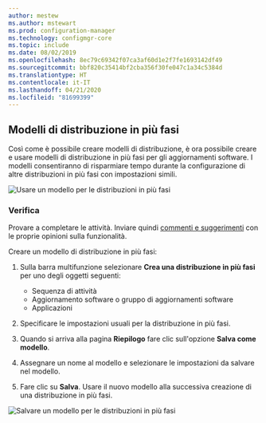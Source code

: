 ```yaml
---
author: mestew
ms.author: mstewart
ms.prod: configuration-manager
ms.technology: configmgr-core
ms.topic: include
ms.date: 08/02/2019
ms.openlocfilehash: 8ec79c69342f07ca3af60d1e2f7fe1693142df49
ms.sourcegitcommit: bbf820c35414bf2cba356f30fe047c1a34c5384d
ms.translationtype: HT
ms.contentlocale: it-IT
ms.lasthandoff: 04/21/2020
ms.locfileid: "81699399"
---
```

## <a name="phased-deployment-templates"></a>Modelli di distribuzione in più fasi
<!--4961086-->
Così come è possibile creare modelli di distribuzione, è ora possibile creare e usare modelli di distribuzione in più fasi per gli aggiornamenti software. I modelli consentiranno di risparmiare tempo durante la configurazione di altre distribuzioni in più fasi con impostazioni simili.

![Usare un modello per le distribuzioni in più fasi](../../media/4961086-phased-deployment-use-template.png)

### <a name="try-it-out"></a>Verifica

Provare a completare le attività. Inviare quindi [commenti e suggerimenti](../../../../understand/find-help.md#product-feedback) con le proprie opinioni sulla funzionalità.

Creare un modello di distribuzione in più fasi:

1. Sulla barra multifunzione selezionare **Crea una distribuzione in più fasi** per uno degli oggetti seguenti:

   - Sequenza di attività
   - Aggiornamento software o gruppo di aggiornamenti software
   - Applicazioni

1. Specificare le impostazioni usuali per la distribuzione in più fasi.
1. Quando si arriva alla pagina **Riepilogo** fare clic sull'opzione **Salva come modello**.
1. Assegnare un nome al modello e selezionare le impostazioni da salvare nel modello.
1. Fare clic su **Salva**. Usare il nuovo modello alla successiva creazione di una distribuzione in più fasi.

![Salvare un modello per le distribuzioni in più fasi](../../media/4961086-phased-deployment-save-template.png)